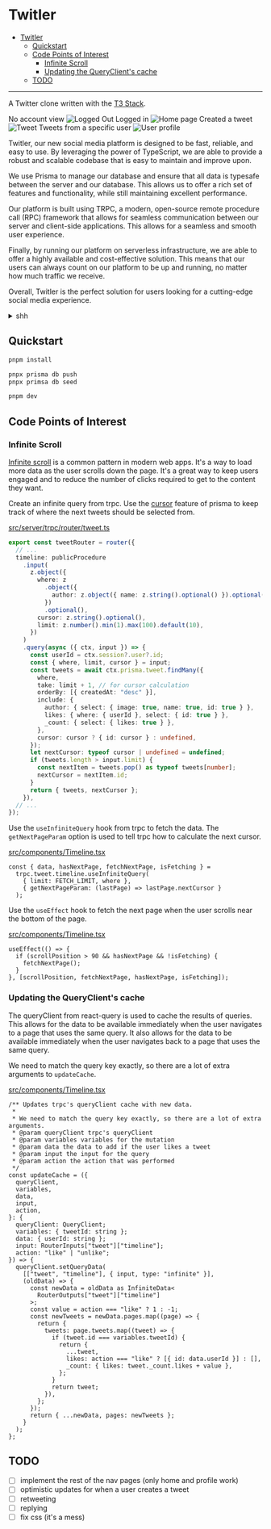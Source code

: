 # Twitler

- [Twitler](#twitler)
  - [Quickstart](#quickstart)
  - [Code Points of Interest](#code-points-of-interest)
    - [Infinite Scroll](#infinite-scroll)
    - [Updating the QueryClient's cache](#updating-the-queryclients-cache)
  - [TODO](#todo)

---

A Twitter clone written with the [T3 Stack](https://create.t3.gg/).

No account view
![Logged Out](./readme_assets/logged_out.png)
Logged in
![Home page](./readme_assets/home.png)
Created a tweet
![Tweet](./readme_assets/tweet.png)
Tweets from a specific user
![User profile](./readme_assets/user.png)

Twitler, our new social media platform is designed to be fast, reliable, and easy to use. By leveraging the power of TypeScript, we are able to provide a robust and scalable codebase that is easy to maintain and improve upon.

We use Prisma to manage our database and ensure that all data is typesafe between the server and our database. This allows us to offer a rich set of features and functionality, while still maintaining excellent performance.

Our platform is built using TRPC, a modern, open-source remote procedure call (RPC) framework that allows for seamless communication between our server and client-side applications. This allows for a seamless and smooth user experience.

Finally, by running our platform on serverless infrastructure, we are able to offer a highly available and cost-effective solution. This means that our users can always count on our platform to be up and running, no matter how much traffic we receive.

Overall, Twitler is the perfect solution for users looking for a cutting-edge social media experience.

<details>
<summary>shh</summary>
The above was written by ChatGPT.
</details>

## Quickstart

```bash
pnpm install

pnpx prisma db push
pnpx primsa db seed

pnpm dev
```

## Code Points of Interest

### Infinite Scroll

[Infinite scroll](https://en.wikipedia.org/wiki/Infinite_scroll) is a common pattern in modern web apps. It's a way to load more data as the user scrolls down the page. It's a great way to keep users engaged and to reduce the number of clicks required to get to the content they want.

Create an infinite query from trpc. Use the [cursor](https://www.prisma.io/docs/concepts/components/prisma-client/pagination) feature of prisma to keep track of where the next tweets should be selected from.

[src/server/trpc/router/tweet.ts](src/server/trpc/router/tweet.ts)

```ts
export const tweetRouter = router({
  // ...
  timeline: publicProcedure
    .input(
      z.object({
        where: z
          .object({
            author: z.object({ name: z.string().optional() }).optional(),
          })
          .optional(),
        cursor: z.string().optional(),
        limit: z.number().min(1).max(100).default(10),
      })
    )
    .query(async ({ ctx, input }) => {
      const userId = ctx.session?.user?.id;
      const { where, limit, cursor } = input;
      const tweets = await ctx.prisma.tweet.findMany({
        where,
        take: limit + 1, // for cursor calculation
        orderBy: [{ createdAt: "desc" }],
        include: {
          author: { select: { image: true, name: true, id: true } },
          likes: { where: { userId }, select: { id: true } },
          _count: { select: { likes: true } },
        },
        cursor: cursor ? { id: cursor } : undefined,
      });
      let nextCursor: typeof cursor | undefined = undefined;
      if (tweets.length > input.limit) {
        const nextItem = tweets.pop() as typeof tweets[number];
        nextCursor = nextItem.id;
      }
      return { tweets, nextCursor };
    }),
  // ...
});
```

Use the `useInfiniteQuery` hook from trpc to fetch the data. The `getNextPageParam` option is used to tell trpc how to calculate the next cursor.

[src/components/Timeline.tsx](src/components/Timeline.tsx)

```tsx
const { data, hasNextPage, fetchNextPage, isFetching } =
  trpc.tweet.timeline.useInfiniteQuery(
    { limit: FETCH_LIMIT, where },
    { getNextPageParam: (lastPage) => lastPage.nextCursor }
  );
```

Use the `useEffect` hook to fetch the next page when the user scrolls near the bottom of the page.

[src/components/Timeline.tsx](src/components/Timeline.tsx)

```tsx
useEffect(() => {
  if (scrollPosition > 90 && hasNextPage && !isFetching) {
    fetchNextPage();
  }
}, [scrollPosition, fetchNextPage, hasNextPage, isFetching]);
```

### Updating the QueryClient's cache

The queryClient from react-query is used to cache the results of queries. This allows for the data to be available immediately when the user navigates to a page that uses the same query. It also allows for the data to be available immediately when the user navigates back to a page that uses the same query.

We need to match the query key exactly, so there are a lot of extra arguments to `updateCache`.

[src/components/Timeline.tsx](src/components/Timeline.tsx)

```tsx
/** Updates trpc's queryClient cache with new data.
 *
 * We need to match the query key exactly, so there are a lot of extra arguments.
 * @param queryClient trpc's queryClient
 * @param variables variables for the mutation
 * @param data the data to add if the user likes a tweet
 * @param input the input for the query
 * @param action the action that was performed
 */
const updateCache = ({
  queryClient,
  variables,
  data,
  input,
  action,
}: {
  queryClient: QueryClient;
  variables: { tweetId: string };
  data: { userId: string };
  input: RouterInputs["tweet"]["timeline"];
  action: "like" | "unlike";
}) => {
  queryClient.setQueryData(
    [["tweet", "timeline"], { input, type: "infinite" }],
    (oldData) => {
      const newData = oldData as InfiniteData<
        RouterOutputs["tweet"]["timeline"]
      >;
      const value = action === "like" ? 1 : -1;
      const newTweets = newData.pages.map((page) => {
        return {
          tweets: page.tweets.map((tweet) => {
            if (tweet.id === variables.tweetId) {
              return {
                ...tweet,
                likes: action === "like" ? [{ id: data.userId }] : [],
                _count: { likes: tweet._count.likes + value },
              };
            }
            return tweet;
          }),
        };
      });
      return { ...newData, pages: newTweets };
    }
  );
};
```

## TODO

- [ ] implement the rest of the nav pages (only home and profile work)
- [ ] optimistic updates for when a user creates a tweet
- [ ] retweeting
- [ ] replying
- [ ] fix css (it's a mess)
